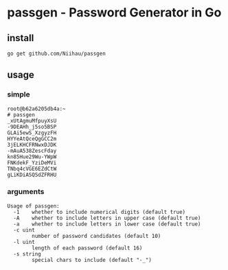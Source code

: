 # passgen - Password Generator in Go

## install

```bash
go get github.com/Niihau/passgen
```

## usage

### simple

```text
root@b62a6205db4a:~
# passgen
_xUtAgmuMfpuyXsU
-9DEAHh_j5so5BSP
GLAi5ewS_XzgyzFH
HYYeAtQceQgGCC2m
3jELKHCFRNwxDJDK
-mAuA538ZescFday
kn85Hue29Wu-YWpW
FNKdekF_YziDeMVi
TNbq4cVGE6EZdCtW
gLiKDiASQSdZFRHU
```

### arguments

```text
Usage of passgen:
  -1	whether to include numerical digits (default true)
  -A	whether to include letters in upper case (default true)
  -a	whether to include letters in lower case (default true)
  -c uint
    	number of password candidates (default 10)
  -l uint
    	length of each password (default 16)
  -s string
    	special chars to include (default "-_")
```
